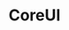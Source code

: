 ---
blog: https://coreui.io/blog/
git: https://github.com/coreui
logohandle: coreuiio
sort: coreui
title: CoreUI
website: https://coreui.io/
---